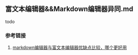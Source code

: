 ## 富文本编辑器&&Markdown编辑器异同.md

todo

### 参考链接
1. [markdown编辑器与富文本编辑器优缺点比较，哪个更好用](https://blog.csdn.net/davidhzq/article/details/100755735)